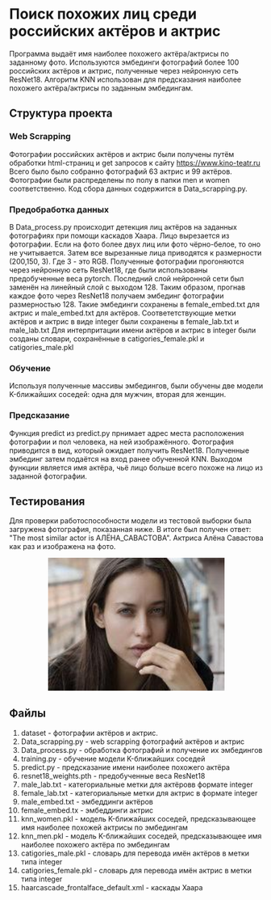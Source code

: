 # Поиск похожих лиц среди российских актёров и актрис

Программа выдаёт имя наиболее похожего актёра/актрисы по заданному фото. Используются эмбединги фотографий более 100 российских актёров и актрис, 
полученные через нейронную сеть ResNet18. Алгоритм KNN использован для предсказания наиболее похожего актёра/актрисы по заданным эмбедингам.

## Структура проекта
### Web Scrapping
Фотографии российских актёров и актрис были получены путём обработки html-страниц и get запросов к сайту https://www.kino-teatr.ru 
Всего было было собранно фотографий 63 актрис и 99 актёров. Фотографии были распределены по полу в папки men и women соответственно. Код сбора данных содержится в Data_scrapping.py.

### Предобработка данных
В Data_process.py происходит детекция лиц актёров на заданных фотографиях при помощи каскадов Хаара. Лицо вырезается из фотографии. Если на фото более двух лиц или фото
чёрно-белое, то оно не учитывается. Затем все вырезанные лица приводятся к размерности (200,150, 3). Где 3 - это RGB. Полученные фотографии прогоняются через 
нейронную сеть ResNet18, где были использованы предобученные веса pytorch. Последний слой нейронной сети был заменён на
линейный слой с выходом 128. Таким образом, прогнав каждое фото через ResNet18 получаем эмбединг фотографии размерностью 128. Такие эмбединги сохранены в female_embed.txt для
актрис и male_embed.txt для актёров. Соответетствующие метки актёров и актрис в виде integer были сохранены в female_lab.txt и male_lab.txt Для интерпритации имени актёров и актрис
в integer были созданы словари, сохранённые в catigories_female.pkl и catigories_male.pkl

### Обучение
Используя полученные массивы эмбедингов, были обучены две модели K-ближайших соседей: одна для мужчин, вторая для женщин.

### Предсказание
Функция predict из predict.py прнимает адрес места расположения фотографии и пол человека, на ней изображённого. Фотография приводится в вид, который ожидает получить ResNet18.
Полученные эмбединг затем подаётся на вход ранее обученной KNN. Выходом функции является имя актёра, чьё лицо больше всего похоже на лицо из заданной фотографии.

## Тестирования
Для проверки работоспособности модели из тестовой выборки была загружена фотография, показанная ниже. 
В итоге был получен ответ: "The most similar actor is АЛЁНА_САВАСТОВА". Актриса Алёна Савастова как раз и изображена на фото.
<p align="center">
  <img src="https://raw.githubusercontent.com/MikhailKuzm/Similar_actor/master/dataset/women/АЛЁНА_САВАСТОВА/2.jpeg" width="350" />
</p>

## Файлы
1. dataset - фотографии актёров и актрис.
2. Data_scrapping.py - web scrapping фотографий актёров и актрис
3. Data_process.py - обработка фотографий и получение их эмбедингов
4. training.py - обучение модели K-ближайших соседей
5. predict.py - предсказание имени наиболее похожего актёра
6. resnet18_weights.pth - предобученные веса ResNet18
7. male_lab.txt - категориальные метки для актёровв формате integer
8. female_lab.txt - категориальные метки для актрис в формате integer
9. male_embed.txt - эмбеддинги актёров
10. female_embed.tx  - эмбеддинги актрис
11. knn_women.pkl - модель K-ближайших соседей, предсказывающее имя наиболее похожей актрисы по эмбедингам
12. knn_men.pkl - модель K-ближайших соседей, предсказывающее имя наиболее похожего актёра по эмбедингам
13. catigories_male.pkl - словарь для перевода имён актёров в метки типа integer
14. catigories_female.pkl - словарь для перевода имён актрис в метки типа integer
15. haarcascade_frontalface_default.xml - каскады Хаара
